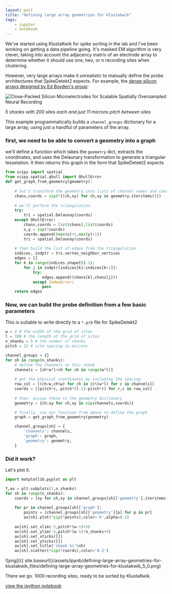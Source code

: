 ```yaml
---
layout: post
title: "defining large array geometries for klustakwik"
tags:
    - jupyter
    - notebook
---
```

We've started using KlustaKwik for spike sorting in the lab and I've been working on getting a data pipeline going. It's masked EM algorithm is very clever, taking into account the adjacency matrix of an electrode array to determine whether it should use one, two, or n recording sites when clustering.

However, very large arrays make it unrealistic to manually define the probe architectures that SpikeDetekt2 expects. For example, the [dense silicon arrays designed by Ed Boyden's group](http://syntheticneurobiology.org/publications/publicationdetail/234/25):

![Close-Packed Silicon Microelectrodes for Scalable Spatially Oversampled Neural Recording](http://syntheticneurobiology.org/uploads/15.02.scholvin.jpg "Close-Packed Silicon Microelectrodes for Scalable Spatially Oversampled Neural Recording")

*5 shanks with 200 sites each and just 11 microns pitch between sites*

This example programmatically builds a `channel_groups` dictionary for a large array, using just a handful of parameters of the array. 

### first, we need to be able to convert a geometry into a graph

we'll define a function which takes the `geometry` dict, extracts the coordinates, and uses the Delaunary transformation to generate a triangular tesselation. It then returns this graph in the form that SpikeDetekt2 expects


```python
from scipy import spatial
from scipy.spatial.qhull import QhullError
def get_graph_from_geometry(geometry):
    
    # let's transform the geometry into lists of channel names and coordinates
    chans,coords = zip(*[(ch,xy) for ch,xy in geometry.iteritems()])
    
    # we'll perform the triangulation
    try:
        tri = spatial.Delaunay(coords)
    except QhullError:
        chans,coords = list(chans),list(coords)
        x,y = zip(*coords)
        coords.append((max(x)+1,max(y)+1))
        tri = spatial.Delaunay(coords)
    
    # then build the list of edges from the triangulation
    indices, indptr = tri.vertex_neighbor_vertices
    edges = []
    for k in range(indices.shape[0]-1):
        for j in indptr[indices[k]:indices[k+1]]:
            try:
                edges.append((chans[k],chans[j]))
            except IndexError:
                pass
    return edges
```

### Now, we can build the probe definition from a few basic parameters
This is suitable to write directly to a `*.prb` file for SpikeDetekt2


```python
w = 2 # the width of the grid of sites
l = 100 # the length of the grid of sites
n_shanks = 5 # the number of shanks
pitch = 11 # site spacing in microns

channel_groups = {}
for sh in range(n_shanks):
    # define the channels on this shank
    channels = [sh*w*l+ch for ch in range(w*l)]
    
    # get the physical coordinates by including the spacing
    row_col = [(ch/w,ch%w) for ch in [c%(w*l) for c in channels]]
    coords = [(pitch*c, pitch*(l-1)-pitch*r) for r,c in row_col]
    
    # then  assign these to the geometry dictionary
    geometry = {ch:xy for ch,xy in zip(channels,coords)}

    # finally, use our function from above to define the graph
    graph = get_graph_from_geometry(geometry)

    channel_groups[sh] = {
        'channels': channels,
        'graph': graph,
        'geometry': geometry,
    }
```

### Did it work?
Let's plot it.


```python
import matplotlib.pyplot as plt

f,ax = plt.subplots(1,n_shanks)
for sh in range(n_shanks):
    coords = [xy for ch,xy in channel_groups[sh]['geometry'].iteritems()]
    
    for pr in channel_groups[sh]['graph']:
        points = [channel_groups[sh]['geometry'][p] for p in pr]
        ax[sh].plot(*zip(*points),color='k',alpha=0.2)
        
    ax[sh].set_xlim(-5,pitch*(w-1)+5)
    ax[sh].set_ylim(-5,pitch*(w-1)*n_shanks+5)
    ax[sh].set_xticks([])
    ax[sh].set_yticks([])
    ax[sh].set_title('shank %i'%sh)
    ax[sh].scatter(*zip(*coords),color='0.2')
```


![png]({{ site.baseurl}}/assets/ipynb/defining-large-array-geometries-for-klustakwik_files/defining-large-array-geometries-for-klustakwik_5_0.png)


There we go. 1000 recording sites, ready to be sorted by KlustaKwik.

[view the ipython notebook](http://nbviewer.ipython.org/gist/neuromusic/f5386570156590801087)
